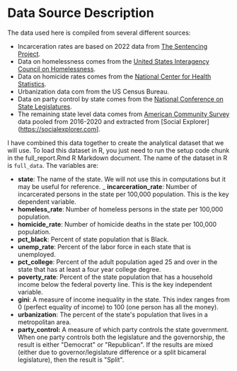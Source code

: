 # Data Source Description

The data used here is compiled from several different sources:

-   Incarceration rates are based on 2022 data from [The Sentencing Project](https://www.sentencingproject.org/).
-   Data on homelessness comes from the [United States Interagency Council on Homelessness](https://www.usich.gov/tools-for-action/map/#fn%5B%5D=1300&fn%5B%5D=2900&fn%5B%5D=6400&fn%5B%5D=10200&fn%5B%5D=13400).
-   Data on homicide rates comes from the [National Center for Health Statistics](https://www.cdc.gov/nchs/pressroom/sosmap/homicide_mortality/homicide.htm).
-   Urbanization data com from the US Census Bureau.
-   Data on party control by state comes from the [National Conference on State Legislatures](https://www.ncsl.org/research/about-state-legislatures/partisan-composition.aspx).
-   The remaining state level data comes from [American Community Survey](https://www.census.gov/programs-surveys/acs) data pooled from 2016-2020 and extracted from [Social Explorer](<https://socialexplorer.com>].

I have combined this data together to create the analytical dataset that we will use. To load this dataset in R, you just need to run the setup code chunk in the full_report.Rmd R Markdown document. The name of the dataset in R is `full_data`. The variables are:

- **state**: The name of the state. We will not use this in computations but it may be useful for reference.
_ **incarceration_rate**: Number of incarcerated persons in the state per 100,000 population. This is the key dependent variable.
- **homeless_rate**: Number of homeless persons in the state per 100,000 population.
- **homicide_rate**: Number of homicide deaths in the state per 100,000 population.
- **pct_black**: Percent of state population that is Black.
- **unemp_rate**: Percent of the labor force in each state that is unemployed.
- **pct_college**: Percent of the adult population aged 25 and over in the state that has at least a four year college degree.
- **poverty_rate**: Percent of the state population that has a household income below the federal poverty line. This is the key independent variable.
- **gini**: A measure of income inequality in the state. This index ranges from 0 (perfect equality of income) to 100 (one person has all the money).
- **urbanization**: The percent of the state's population that lives in a metropolitan area.
- **party_control:** A measure of which party controls the state government. When one party controls both the legislature and the governorship, the result is either "Democrat" or "Republican". If the results are mixed (either due to governor/legislature difference or a split bicameral legislature), then the result is "Split".
